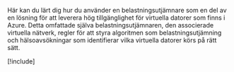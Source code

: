 Här kan du lärt dig hur du använder en belastningsutjämnare som en del av en lösning för att leverera hög tillgänglighet för virtuella datorer som finns i Azure. Detta omfattade själva belastningsutjämnaren, den associerade virtuella nätverk, regler för att styra algoritmen som belastningsutjämning och hälsoavsökningar som identifierar vilka virtuella datorer körs på rätt sätt.

[!include[](../../../includes/azure-sandbox-cleanup.md)]